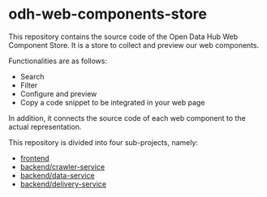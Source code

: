 # odh-web-components-store
This repository contains the source code of the Open Data Hub Web Component Store. It is a store to collect and preview our web components. 

Functionalities are as follows: 
  - Search 
  - Filter
  - Configure and preview
  - Copy a code snippet to be integrated in your web page 

In addition, it connects the source code of each web component to the actual representation. 

This repository is divided into four sub-projects, namely:
  - [frontend](#frontend/README.md)
  - [backend/crawler-service](#backend/crawler-service/README.md)
  - [backend/data-service](#backend/data-service/README.md)
  - [backend/delivery-service](#backend/delivery-service/README.md)
